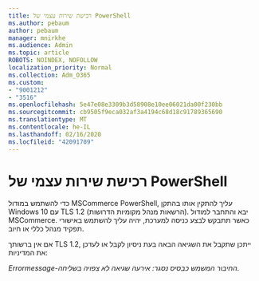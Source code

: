 ```yaml
---
title: רכישת שירות עצמי של PowerShell
ms.author: pebaum
author: pebaum
manager: mnirkhe
ms.audience: Admin
ms.topic: article
ROBOTS: NOINDEX, NOFOLLOW
localization_priority: Normal
ms.collection: Adm_O365
ms.custom:
- "9001212"
- "3516"
ms.openlocfilehash: 5e47e08e3309b3d58908e10ee06021da00f230bb
ms.sourcegitcommit: cb9505f9eca032af3a4194c68d18c91789365690
ms.translationtype: MT
ms.contentlocale: he-IL
ms.lasthandoff: 02/16/2020
ms.locfileid: "42091709"
---
```

# <a name="self-service-purchase-of-powershell"></a>רכישת שירות עצמי של PowerShell

כדי להשתמש במודול MSCommerce PowerShell, עליך להתקין אותו בהתקן Windows 10 עם TLS 1.2 (הרשאות מנהל מקומיות הדרושות).  יבא והתחבר למודול MSCommerce.  כאשר תתבקש לבצע כניסה למערכת, יהיה עליך להשתמש באישורי תפקיד מנהל כללי או חיוב.  

אם אין ברשותך TLS 1.2, ייתכן שתקבל את השגיאה הבאה בעת ניסיון לקבל או לעדכן את המדיניות:

*Errormessage-החיבור המשמש כבסיס נסגר: אירעה שגיאה לא צפויה בשליחה*.



